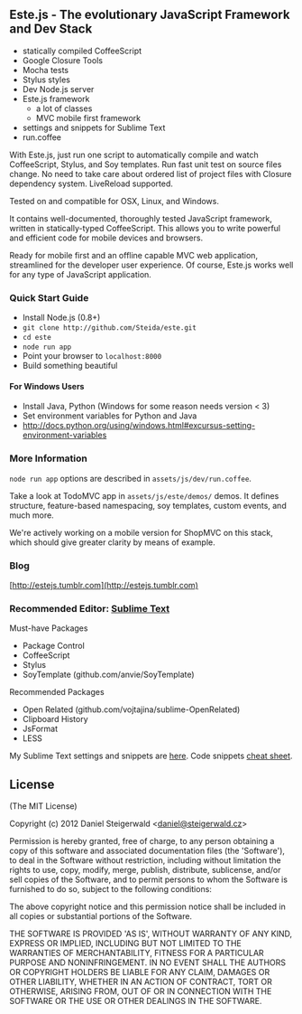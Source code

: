 Este.js - The evolutionary JavaScript Framework and Dev Stack
-------------------------------------------------------

  - statically compiled CoffeeScript
  - Google Closure Tools
  - Mocha tests
  - Stylus styles
  - Dev Node.js server
  - Este.js framework
    - a lot of classes
    - MVC mobile first framework
  - settings and snippets for Sublime Text
  - run.coffee

With Este.js, just run one script to automatically compile and watch CoffeeScript, Stylus, and Soy templates. Run fast unit test on source files change. No need to take care about ordered
list of project files with Closure dependency system. LiveReload supported.

Tested on and compatible for OSX, Linux, and Windows.

It contains well-documented, thoroughly tested JavaScript framework, written in
statically-typed CoffeeScript. This allows you to write powerful and efficient code for mobile devices and browsers.

Ready for mobile first and an offline capable MVC web application, streamlined for the developer user experience. Of course, Este.js works well for any type of JavaScript application.

### Quick Start Guide

  - Install Node.js (0.8+)
  - `git clone http://github.com/Steida/este.git`
  - `cd este`
  - `node run app`
  - Point your browser to `localhost:8000`
  - Build something beautiful

#### For Windows Users
  - Install Java, Python (Windows for some reason needs version < 3)
  - Set environment variables for Python and Java
  - http://docs.python.org/using/windows.html#excursus-setting-environment-variables

### More Information

`node run app` options are described in `assets/js/dev/run.coffee`.

Take a look at TodoMVC app in `assets/js/este/demos/` demos. It defines structure, feature-based namespacing, soy templates, custom events, and much more.

We're actively working on a mobile version for ShopMVC on this stack, which should give greater
clarity by means of example.

### Blog

[http://estejs.tumblr.com](http://estejs.tumblr.com)

### Recommended Editor: [Sublime Text](http://www.sublimetext.com)

Must-have Packages

  - Package Control
  - CoffeeScript
  - Stylus
  - SoyTemplate (github.com/anvie/SoyTemplate)

Recommended Packages

  - Open Related (github.com/vojtajina/sublime-OpenRelated)
  - Clipboard History
  - JsFormat
  - LESS

My Sublime Text settings and snippets are [here](https://github.com/Steida/Sublimetext-user-settings).
Code snippets [cheat sheet](http://estejs.tumblr.com/post/29363589575/este-js-sublime-text-code-snippets-cheat-sheet).

## License

(The MIT License)

Copyright (c) 2012 Daniel Steigerwald &lt;daniel@steigerwald.cz&gt;

Permission is hereby granted, free of charge, to any person obtaining
a copy of this software and associated documentation files (the
'Software'), to deal in the Software without restriction, including
without limitation the rights to use, copy, modify, merge, publish,
distribute, sublicense, and/or sell copies of the Software, and to
permit persons to whom the Software is furnished to do so, subject to
the following conditions:

The above copyright notice and this permission notice shall be
included in all copies or substantial portions of the Software.

THE SOFTWARE IS PROVIDED 'AS IS', WITHOUT WARRANTY OF ANY KIND,
EXPRESS OR IMPLIED, INCLUDING BUT NOT LIMITED TO THE WARRANTIES OF
MERCHANTABILITY, FITNESS FOR A PARTICULAR PURPOSE AND NONINFRINGEMENT.
IN NO EVENT SHALL THE AUTHORS OR COPYRIGHT HOLDERS BE LIABLE FOR ANY
CLAIM, DAMAGES OR OTHER LIABILITY, WHETHER IN AN ACTION OF CONTRACT,
TORT OR OTHERWISE, ARISING FROM, OUT OF OR IN CONNECTION WITH THE
SOFTWARE OR THE USE OR OTHER DEALINGS IN THE SOFTWARE.